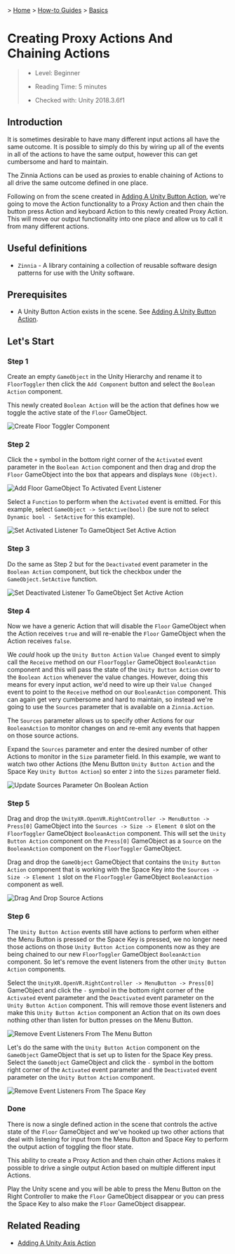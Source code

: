 &gt; [Home](../../../../README.md) &gt; [How-to Guides](../../README.md) &gt; [Basics](../README.md)

# Creating Proxy Actions And Chaining Actions

> * Level: Beginner
>
> * Reading Time: 5 minutes
>
> * Checked with: Unity 2018.3.6f1

## Introduction

It is sometimes desirable to have many different input actions all have the same outcome. It is possible to simply do this by wiring up all of the events in all of the actions to have the same output, however this can get cumbersome and hard to maintain.

The Zinnia Actions can be used as proxies to enable chaining of Actions to all drive the same outcome defined in one place.

Following on from the scene created in [Adding A Unity Button Action](../AddingAUnityButtonAction/README.md), we're going to move the Action functionality to a Proxy Action and then chain the button press Action and keyboard Action to this newly created Proxy Action. This will move our output functionality into one place and allow us to call it from many different actions.

## Useful definitions

* `Zinnia` - A library containing a collection of reusable software design patterns for use with the Unity software.

## Prerequisites

* A Unity Button Action exists in the scene. See [Adding A Unity Button Action](../AddingAUnityButtonAction/README.md).

## Let's Start

### Step 1

Create an empty `GameObject` in the Unity Hierarchy and rename it to `FloorToggler` then click the `Add Component` button and select the `Boolean Action` component.

This newly created `Boolean Action` will be the action that defines how we toggle the active state of the `Floor` GameObject.

![Create Floor Toggler Component](assets/images/CreateFloorTogglerComponent.png)

### Step 2

Click the `+` symbol in the bottom right corner of the `Activated` event parameter in the `Boolean Action` component and then drag and drop the `Floor` GameObject into the box that appears and displays `None (Object)`.

![Add Floor GameObject To Activated Event Listener](assets/images/AddFloorGameObjectToActivatedEventListener.png)

Select a `Function` to perform when the `Activated` event is emitted. For this example, select `GameObject -> SetActive(bool)` (be sure not to select `Dynamic bool - SetActive` for this example).

![Set Activated Listener To GameObject Set Active Action](assets/images/SetActivatedListenerToGameObjectSetActiveAction.png)

### Step 3

Do the same as Step 2 but for the `Deactivated` event parameter in the `Boolean Action` component, but tick the checkbox under the `GameObject.SetActive` function.

![Set Deactivated Listener To GameObject Set Active Action](assets/images/SetDeactivatedListenerToGameObjectSetActiveAction.png)

### Step 4

Now we have a generic Action that will disable the `Floor` GameObject when the Action receives `true` and will re-enable the `Floor` GameObject when the Action receives `false`.

We _could_ hook up the `Unity Button Action` `Value Changed` event to simply call the `Receive` method on our `FloorToggler` GameObject `BooleanAction` component and this will pass the state of the `Unity Button Action` over to the `Boolean Action` whenever the value changes. However, doing this means for every input action, we'd need to wire up their `Value Changed` event to point to the `Receive` method on our `BooleanAction` component. This can again get very cumbersome and hard to maintain, so instead we're going to use the `Sources` parameter that is available on a `Zinnia.Action`.

The `Sources` parameter allows us to specify other Actions for our `BooleanAction` to monitor changes on and re-emit any events that happen on those source actions.

Expand the `Sources` parameter and enter the desired number of other Actions to monitor in the `Size` parameter field. In this example, we want to watch two other Actions (the Menu Button `Unity Button Action` and the Space Key `Unity Button Action`) so enter `2` into the `Sizes` parameter field.

![Update Sources Parameter On Boolean Action](assets/images/UpdateSourcesParameterOnBooleanAction.png)

### Step 5

Drag and drop the `UnityXR.OpenVR.RightController -> MenuButton -> Press[0]` GameObject into the `Sources -> Size -> Element 0` slot on the `FloorToggler` GameObject `BooleanAction` component. This will set the `Unity Button Action` component on the `Press[0]` GameObject as a `Source` on the `BooleanAction` component on the `FloorToggler` GameObject.

Drag and drop the `GameObject` GameObject that contains the `Unity Button Action` component that is working with the Space Key into the `Sources -> Size -> Element 1` slot on the `FloorToggler` GameObject `BooleanAction` component as well.

![Drag And Drop Source Actions](assets/images/DragAndDropSourceActions.png)

### Step 6

The `Unity Button Action` events still have actions to perform when either the Menu Button is pressed or the Space Key is pressed, we no longer need those actions on those `Unity Button Action` components now as they are being chained to our new `FloorToggler` GameObject `BooleanAction` component. So let's remove the event listeners from the other `Unity Button Action` components.

Select the `UnityXR.OpenVR.RightController -> MenuButton -> Press[0]` GameObject and click the `-` symbol in the bottom right corner of the `Activated` event parameter and the `Deactivated` event parameter on the `Unity Button Action` component. This will remove those event listeners and make this `Unity Button Action` component an Action that on its own does nothing other than listen for button presses on the Menu Button.

![Remove Event Listeners From The Menu Button](assets/images/RemoveEventListenersFromTheMenuButton.png)

Let's do the same with the `Unity Button Action` component on the `GameObject` GameObject that is set up to listen for the Space Key press. Select the `GameObject` GameObject and click the `-` symbol in the bottom right corner of the `Activated` event parameter and the `Deactivated` event parameter on the `Unity Button Action` component.

![Remove Event Listeners From The Space Key](assets/images/RemoveEventListenersFromTheSpaceKey.png)

### Done

There is now a single defined action in the scene that controls the active state of the `Floor` GameObject and we've hooked up two other actions that deal with listening for input from the Menu Button and Space Key to perform the output action of toggling the floor state.

This ability to create a Proxy Action and then chain other Actions makes it possible to drive a single output Action based on multiple different input Actions.

Play the Unity scene and you will be able to press the Menu Button on the Right Controller to make the `Floor` GameObject disappear or you can press the Space Key to also make the `Floor` GameObject disappear.

## Related Reading

* [Adding A Unity Axis Action](../AddingAUnityAxisAction/README.md)

[Zinnia.Unity]: https://github.com/ExtendRealityLtd/Zinnia.Unity
[Unity Input for OpenVR Controllers]: https://docs.unity3d.com/Manual/OpenVRControllers.html